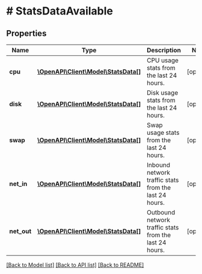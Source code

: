 # # StatsDataAvailable

## Properties

Name | Type | Description | Notes
------------ | ------------- | ------------- | -------------
**cpu** | [**\OpenAPI\Client\Model\StatsData[]**](StatsData.md) | CPU usage stats from the last 24 hours. | [optional]
**disk** | [**\OpenAPI\Client\Model\StatsData[]**](StatsData.md) | Disk usage stats from the last 24 hours. | [optional]
**swap** | [**\OpenAPI\Client\Model\StatsData[]**](StatsData.md) | Swap usage stats from the last 24 hours. | [optional]
**net_in** | [**\OpenAPI\Client\Model\StatsData[]**](StatsData.md) | Inbound network traffic stats from the last 24 hours. | [optional]
**net_out** | [**\OpenAPI\Client\Model\StatsData[]**](StatsData.md) | Outbound network traffic stats from the last 24 hours. | [optional]

[[Back to Model list]](../../README.md#models) [[Back to API list]](../../README.md#endpoints) [[Back to README]](../../README.md)
